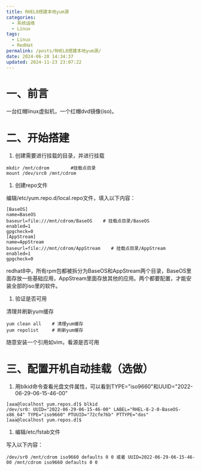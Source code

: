 ```yaml
---
title: RHEL8搭建本地yum源
categories:
  - 系统运维
  - Linux
tags:
  - Linux
  - RedHat
permalink: /posts/RHEL8搭建本地yum源/
date: 2024-06-20 14:34:37
updated: 2024-11-23 23:07:22
---
```

# 一、前言

一台红帽linux虚拟机，一个红帽dvd镜像(iso)。

# 二、开始搭建

1. 创建需要进行挂载的目录，并进行挂载
```shell
mkdir /mnt/cdrom        #挂载点目录 
mount /dev/src0 /mnt/cdrom
```

1. 创建repo文件

编辑/etc/yum.repo.d/local.repo文件，填入以下内容：
```shell
[BaseOS] 
name=BaseOS 
baseurl=file:///mnt/cdrom/BaseOS    # 挂载点目录/BaseOS 
enabled=1
gpgcheck=0 
[AppStream] 
name=AppStream 
baseurl=file:///mnt/cdrom/AppStream    # 挂载点目录/AppStream 
enabled=1
gpgcheck=0
```
redhat8中，所有rpm包都被拆分为BaseOS和AppStream两个目录，BaseOS里面存放一些基础应用，AppStream里面存放其他的应用。两个都要配置，才能安装全部的iso里的软件。

1. 验证是否可用

清理并刷新yum缓存
```shell
yum clean all    # 清理yum缓存 
yum repolist     # 刷新yum缓存
```

随意安装一个引用如vim，看源是否可用

# 三、配置开机自动挂载（选做）

1. 用blkid命令查看光盘文件属性，可以看到TYPE="iso9660"和UUID="2022-06-29-06-15-46-00"
```shell
[aaa@localhost yum.repos.d]$ blkid 
/dev/sr0: UUID="2022-06-29-06-15-46-00" LABEL="RHEL-8-2-0-BaseOS-x86_64" TYPE="iso9660" PTUUID="72cfe76b" PTTYPE="dos"
[aaa@localhost yum.repos.d]$
```

1. 编辑/etc/fstab文件

写入以下内容：
```shell
/dev/sr0 /mnt/cdrom iso9660 defaults 0 0 或者 UUID=2022-06-29-06-15-46-00 /mnt/cdrom iso9660 defaults 0 0
```